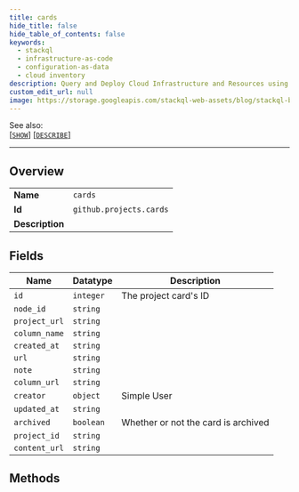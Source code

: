 ```yaml
---
title: cards
hide_title: false
hide_table_of_contents: false
keywords:
  - stackql
  - infrastructure-as-code
  - configuration-as-data
  - cloud inventory
description: Query and Deploy Cloud Infrastructure and Resources using SQL
custom_edit_url: null
image: https://storage.googleapis.com/stackql-web-assets/blog/stackql-blog-post-featured-image.png
---
```

  
    
See also:   
[[` SHOW `]](/docs/language-spec/show) [[` DESCRIBE `]](/docs/language-spec/describe)  
* * * 
## Overview
<table><tbody>
<tr><td><b>Name</b></td><td><code>cards</code></td></tr>
<tr><td><b>Id</b></td><td><code>github.projects.cards</code></td></tr>
<tr><td><b>Description</b></td><td></td></tr>
</tbody></table>

## Fields
| Name | Datatype | Description |
| ---- | -------- | ----------- |
| `id` | `integer` | The project card's ID |
| `node_id` | `string` |  |
| `project_url` | `string` |  |
| `column_name` | `string` |  |
| `created_at` | `string` |  |
| `url` | `string` |  |
| `note` | `string` |  |
| `column_url` | `string` |  |
| `creator` | `object` | Simple User |
| `updated_at` | `string` |  |
| `archived` | `boolean` | Whether or not the card is archived |
| `project_id` | `string` |  |
| `content_url` | `string` |  |
## Methods
